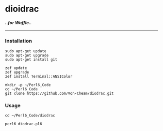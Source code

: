 # dioidrac
#### _..for Waffle.._
---
### Installation

```shell
sudo apt-get update
sudo apt-get upgrade
sudo apt-get install git

zef update
zef upgrade
zef install Terminal::ANSIColor

mkdir -p ~/Perl6_Code
cd ~/Perl6_Code
git clone https://github.com/Von-Cheam/diodrac.git
```
### Usage
```shell
cd ~/Perl6_Code/diodrac

perl6 diodrac.pl6
```
